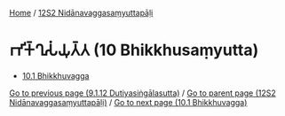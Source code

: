 
[Home](/) / [12S2 Nidānavaggasaṃyuttapāḷi](../12S2.md)

# 𑀪𑀺𑀓𑁆𑀔𑀼𑀲𑀁𑀬𑀼𑀢𑁆𑀢 (10 Bhikkhusaṃyutta)

* [10.1 Bhikkhuvagga](10/10.1.md)

[Go to previous page (9.1.12 Dutiyasiṅgālasutta)](9/9.1/9.1.12.md) / [Go to parent page (12S2 Nidānavaggasaṃyuttapāḷi)](0.md) / [Go to next page (10.1 Bhikkhuvagga)](10/10.1.md)
